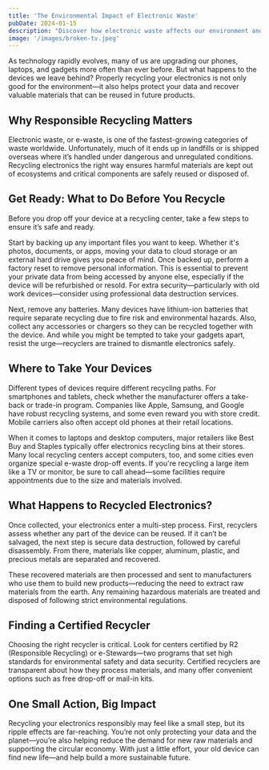 ```yaml
---
title: 'The Environmental Impact of Electronic Waste'
pubDate: 2024-01-15
description: "Discover how electronic waste affects our environment and why proper recycling is crucial for our planet's future."
image: '/images/broken-tv.jpeg'
---
```


As technology rapidly evolves, many of us are upgrading our phones, laptops, and gadgets more often than ever before. But what happens to the devices we leave behind? Properly recycling your electronics is not only good for the environment—it also helps protect your data and recover valuable materials that can be reused in future products.

## Why Responsible Recycling Matters

Electronic waste, or e-waste, is one of the fastest-growing categories of waste worldwide. Unfortunately, much of it ends up in landfills or is shipped overseas where it’s handled under dangerous and unregulated conditions. Recycling electronics the right way ensures harmful materials are kept out of ecosystems and critical components are safely reused or disposed of.

## Get Ready: What to Do Before You Recycle

Before you drop off your device at a recycling center, take a few steps to ensure it’s safe and ready.

Start by backing up any important files you want to keep. Whether it's photos, documents, or apps, moving your data to cloud storage or an external hard drive gives you peace of mind. Once backed up, perform a factory reset to remove personal information. This is essential to prevent your private data from being accessed by anyone else, especially if the device will be refurbished or resold. For extra security—particularly with old work devices—consider using professional data destruction services.

Next, remove any batteries. Many devices have lithium-ion batteries that require separate recycling due to fire risk and environmental hazards. Also, collect any accessories or chargers so they can be recycled together with the device. And while you might be tempted to take your gadgets apart, resist the urge—recyclers are trained to dismantle electronics safely.

## Where to Take Your Devices

Different types of devices require different recycling paths. For smartphones and tablets, check whether the manufacturer offers a take-back or trade-in program. Companies like Apple, Samsung, and Google have robust recycling systems, and some even reward you with store credit. Mobile carriers also often accept old phones at their retail locations.

When it comes to laptops and desktop computers, major retailers like Best Buy and Staples typically offer electronics recycling bins at their stores. Many local recycling centers accept computers, too, and some cities even organize special e-waste drop-off events. If you're recycling a large item like a TV or monitor, be sure to call ahead—some facilities require appointments due to the size and materials involved.

## What Happens to Recycled Electronics?

Once collected, your electronics enter a multi-step process. First, recyclers assess whether any part of the device can be reused. If it can’t be salvaged, the next step is secure data destruction, followed by careful disassembly. From there, materials like copper, aluminum, plastic, and precious metals are separated and recovered.

These recovered materials are then processed and sent to manufacturers who use them to build new products—reducing the need to extract raw materials from the earth. Any remaining hazardous materials are treated and disposed of following strict environmental regulations.

## Finding a Certified Recycler

Choosing the right recycler is critical. Look for centers certified by R2 (Responsible Recycling) or e-Stewards—two programs that set high standards for environmental safety and data security. Certified recyclers are transparent about how they process materials, and many offer convenient options such as free drop-off or mail-in kits.

## One Small Action, Big Impact

Recycling your electronics responsibly may feel like a small step, but its ripple effects are far-reaching. You’re not only protecting your data and the planet—you’re also helping reduce the demand for new raw materials and supporting the circular economy. With just a little effort, your old device can find new life—and help build a more sustainable future.
